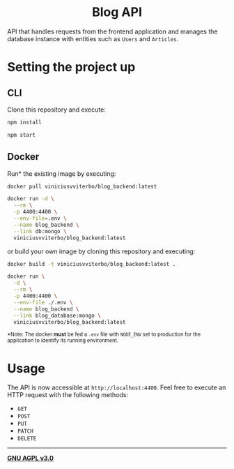**<h1 style="text-align: center">Blog API</h1>**

API that handles requests from the frontend application and manages the database instance with entities such as `Users` and `Articles`.

# Setting the project up

## CLI

Clone this repository and execute:

```bash
npm install

npm start
```

## Docker

Run* the existing image by executing:

```bash
docker pull viniciusvviterbo/blog_backend:latest

docker run -d \
  --rm \
  -p 4400:4400 \
  --env-file=.env \
  --name blog_backend \
  --link db:mongo \
  viniciusvviterbo/blog_backend:latest
```

or build your own image by cloning this repository and executing:

```bash
docker build -t viniciusvviterbo/blog_backend:latest .

docker run \
  -d \
  --rm \
  -p 4400:4400 \
  --env-file ./.env \
  --name blog_backend \
  --link blog_database:mongo \
  viniciusvviterbo/blog_backend:latest
```

<sub>*Note: The docker **must** be fed a `.env` file with `NODE_ENV` set to production for the application to identify its running environment.</sub>

# Usage

The API is now accessible at `http://localhost:4400`. Feel free to execute an HTTP request with the following methods:

- `GET`
- `POST`
- `PUT`
- `PATCH`
- `DELETE`

---

**[GNU AGPL v3.0](https://www.gnu.org/licenses/agpl-3.0.html)**
